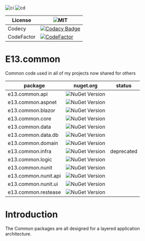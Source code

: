 
![ci](https://github.com/e13tech/E13.Common/actions/workflows/ci.yml/badge.svg)  ![cd](https://github.com/e13tech/E13.Common/actions/workflows/cd.yml/badge.svg)

License | ![MIT](https://badgen.net/badge/license/MIT/blue)
------ | ------ 
Codecy | [![Codacy Badge](https://app.codacy.com/project/badge/Grade/f68816611a5543f0bb5c55df77032ff0)](https://www.codacy.com/gh/e13tech/common/dashboard?utm_source=github.com&amp;utm_medium=referral&amp;utm_content=e13tech/common&amp;utm_campaign=Badge_Grade)
CodeFactor | [![CodeFactor](https://www.codefactor.io/repository/github/e13tech/e13.common/badge)](https://www.codefactor.io/repository/github/e13tech/e13.common)

# E13.common

Common code used in all of my projects now shared for others

package | nuget.org | status
------ | ------ | ------
e13.common.api | ![NuGet Version](https://img.shields.io/nuget/v/e13.common.api) | 
e13.common.aspnet | ![NuGet Version](https://img.shields.io/nuget/v/e13.common.aspnet) | 
e13.common.blazor | ![NuGet Version](https://img.shields.io/nuget/v/e13.common.blazor) | 
e13.common.core | ![NuGet Version](https://img.shields.io/nuget/v/e13.common.core) | 
e13.common.data | ![NuGet Version](https://img.shields.io/nuget/v/e13.common.data) | 
e13.common.data.db | ![NuGet Version](https://img.shields.io/nuget/v/e13.common.data.db) | 
e13.common.domain | ![NuGet Version](https://img.shields.io/nuget/v/e13.common.domain) | 
e13.common.infra | ![NuGet Version](https://img.shields.io/nuget/v/e13.common.infra) | deprecated
e13.common.logic | ![NuGet Version](https://img.shields.io/nuget/v/e13.common.logic) | 
e13.common.nunit | ![NuGet Version](https://img.shields.io/nuget/v/e13.common.nunit) | 
e13.common.nunit.api | ![NuGet Version](https://img.shields.io/nuget/v/e13.common.nunit.api) | 
e13.common.nunit.ui | ![NuGet Version](https://img.shields.io/nuget/v/e13.common.nunit.ui) | 
e13.common.restease | ![NuGet Version](https://img.shields.io/nuget/v/e13.common.restease) | 

# Introduction

The Common packages are all designed for a layered application architecture.

